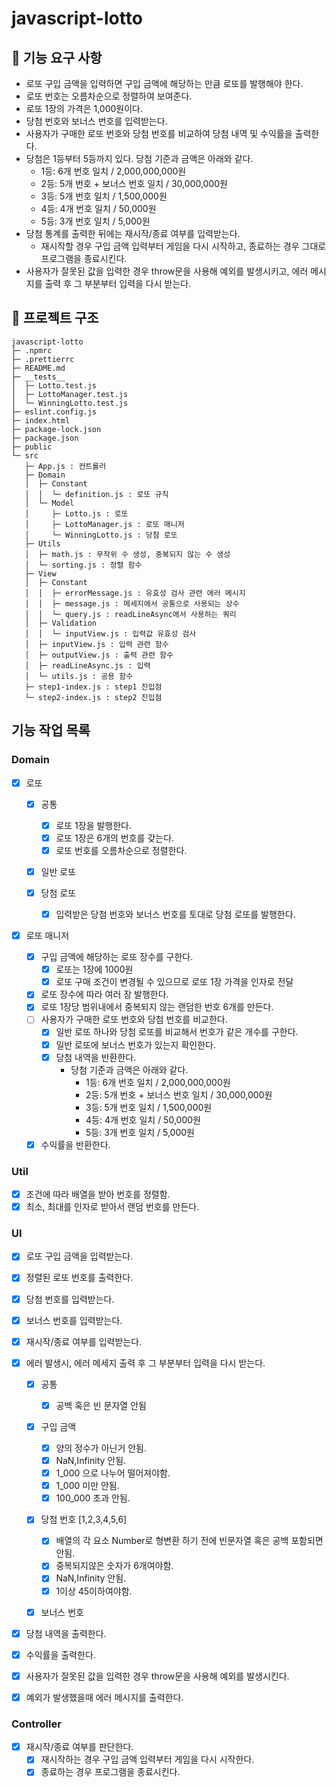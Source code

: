 # javascript-lotto

## 🎯 기능 요구 사항

- 로또 구입 금액을 입력하면 구입 금액에 해당하는 만큼 로또를 발행해야 한다.
- 로또 번호는 오름차순으로 정렬하여 보여준다.
- 로또 1장의 가격은 1,000원이다.
- 당첨 번호와 보너스 번호를 입력받는다.
- 사용자가 구매한 로또 번호와 당첨 번호를 비교하여 당첨 내역 및 수익률을 출력한다.
- 당첨은 1등부터 5등까지 있다. 당첨 기준과 금액은 아래와 같다.
  - 1등: 6개 번호 일치 / 2,000,000,000원
  - 2등: 5개 번호 + 보너스 번호 일치 / 30,000,000원
  - 3등: 5개 번호 일치 / 1,500,000원
  - 4등: 4개 번호 일치 / 50,000원
  - 5등: 3개 번호 일치 / 5,000원
- 당첨 통계를 출력한 뒤에는 재시작/종료 여부를 입력받는다.
  - 재시작할 경우 구입 금액 입력부터 게임을 다시 시작하고, 종료하는 경우 그대로 프로그램을 종료시킨다.
- 사용자가 잘못된 값을 입력한 경우 throw문을 사용해 예외를 발생시키고, 에러 메시지를 출력 후 그 부분부터 입력을 다시 받는다.

## 🌳 프로젝트 구조

```
javascript-lotto
├─ .npmrc
├─ .prettierrc
├─ README.md
├─ __tests__
│  ├─ Lotto.test.js
│  ├─ LottoManager.test.js
│  └─ WinningLotto.test.js
├─ eslint.config.js
├─ index.html
├─ package-lock.json
├─ package.json
├─ public
└─ src
   ├─ App.js : 컨트롤러
   ├─ Domain
   │  ├─ Constant
   │  │  └─ definition.js : 로또 규칙
   │  └─ Model
   │     ├─ Lotto.js : 로또
   │     ├─ LottoManager.js : 로또 매니저
   │     └─ WinningLotto.js : 당첨 로또
   ├─ Utils
   │  ├─ math.js : 무작위 수 생성, 중복되지 않는 수 생성
   │  └─ sorting.js : 정렬 함수
   ├─ View
   │  ├─ Constant
   │  │  ├─ errorMessage.js : 유효성 검사 관련 에러 메시지
   │  │  ├─ message.js : 메세지에서 공통으로 사용되는 상수
   │  │  └─ query.js : readLineAsync에서 사용하는 쿼리
   │  ├─ Validation
   │  │  └─ inputView.js : 입력값 유효성 검사
   │  ├─ inputView.js : 입력 관련 함수
   │  ├─ outputView.js : 출력 관련 함수
   │  ├─ readLineAsync.js : 입력
   │  └─ utils.js : 공용 함수
   ├─ step1-index.js : step1 진입점
   └─ step2-index.js : step2 진입점

```

## 기능 작업 목록

### Domain

- [x] 로또

  - [x] 공통

    - [x] 로또 1장을 발행한다.
    - [x] 로또 1장은 6개의 번호를 갖는다.
    - [x] 로또 번호를 오름차순으로 정렬한다.

  - [x] 일반 로또

  - [x] 당첨 로또
    - [x] 입력받은 당첨 번호와 보너스 번호를 토대로 당첨 로또를 발행한다.

- [x] 로또 매니저

  - [x] 구입 금액에 해당하는 로또 장수를 구한다.
    - [x] 로또는 1장에 1000원
    - [x] 로또 구매 조건이 변경될 수 있으므로 로또 1장 가격을 인자로 전달
  - [x] 로또 장수에 따라 여러 장 발행한다.
  - [x] 로또 1장당 범위내에서 중복되지 않는 랜덤한 번호 6개를 만든다.
  - [ ] 사용자가 구매한 로또 번호와 당첨 번호를 비교한다.
    - [x] 일반 로또 하나와 당첨 로또를 비교해서 번호가 같은 개수를 구한다.
    - [x] 일반 로또에 보너스 번호가 있는지 확인한다.
    - [x] 당첨 내역을 반환한다.
      - 당첨 기준과 금액은 아래와 같다.
        - 1등: 6개 번호 일치 / 2,000,000,000원
        - 2등: 5개 번호 + 보너스 번호 일치 / 30,000,000원
        - 3등: 5개 번호 일치 / 1,500,000원
        - 4등: 4개 번호 일치 / 50,000원
        - 5등: 3개 번호 일치 / 5,000원
  - [x] 수익률을 반환한다.

### Util

- [x] 조건에 따라 배열을 받아 번호를 정렬함.
- [x] 최소, 최대를 인자로 받아서 랜덤 번호를 만든다.

### UI

- [x] 로또 구입 금액을 입력받는다.
- [x] 정렬된 로또 번호를 출력한다.
- [x] 당첨 번호를 입력받는다.
- [x] 보너스 번호를 입력받는다.
- [x] 재시작/종료 여부를 입력받는다.
- [x] 에러 발생시, 에러 메세지 출력 후 그 부분부터 입력을 다시 받는다.

  - [x] 공통
    - [x] 공백 혹은 빈 문자열 안됨
  - [x] 구입 금액

    - [x] 양의 정수가 아닌거 안됨.
    - [x] NaN,Infinity 안됨.
    - [x] 1_000 으로 나누어 떨어져야함.
    - [x] 1_000 미만 안됨.
    - [x] 100_000 초과 안됨.

  - [x] 당첨 번호 [1,2,3,4,5,6]
    - [x] 배열의 각 요소 Number로 형변환 하기 전에 빈문자열 혹은 공백 포함되면 안됨.
    - [x] 중복되지않은 숫자가 6개여야함.
    - [x] NaN,Infinity 안됨.
    - [x] 1이상 45이하여야함.
  - [x] 보너스 번호

- [x] 당첨 내역을 출력한다.
- [x] 수익률을 출력한다.

- [x] 사용자가 잘못된 값을 입력한 경우 throw문을 사용해 예외를 발생시킨다.
- [x] 예외가 발생했을때 에러 메시지를 출력한다.

### Controller

- [x] 재시작/종료 여부를 판단한다.
  - [x] 재시작하는 경우 구입 금액 입력부터 게임을 다시 시작한다.
  - [x] 종료하는 경우 프로그램을 종료시킨다.
